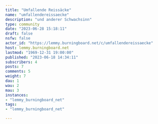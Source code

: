 ```yaml
---
title: "Umfallende Reissäcke" 
name: "umfallendereissaecke"
description: "und anderer Schwachsinn"
type: community
date: "2023-06-28 15:18:11"
draft: false
nsfw: false
actor_id: "https://lemmy.burningboard.net/c/umfallendereissaecke"
host: lemmy.burningboard.net
lastmod: "1969-12-31 19:00:00"
published: "2023-06-18 14:34:11"
subscribers: 4
posts: 7
comments: 5
weight: 7
dau: 1
wau: 2
mau: 3
instances:
- "lemmy_burningboard_net"
tags: 
- "lemmy_burningboard_net"

---
```

